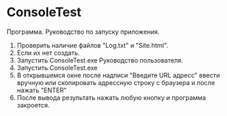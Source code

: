 # ConsoleTest
Программа.
Руководство по запуску приложения.
1) Проверить наличие файлов "Log.txt" и "Site.html".
2) Если их нет создать.
3) Запустить ConsoleTest.exe 
Руководство пользователя.
1) Запустить ConsoleTest.exe
2) В открывшемся окне после надписи "Введите URL адресс"
ввести вручную или скопировать адрессную строку с браузера и после нажать "ENTER"
3) После вывода результать нажать любую кнопку и программа закроется.
